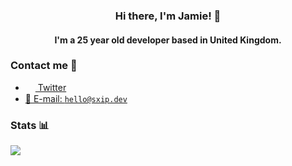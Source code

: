 <h3 align="center">Hi there, I'm Jamie! 👋</h2>
<h4 align="center">I'm a 25 year old developer based in United Kingdom.</h4>

### Contact me 💭

- <a href="https://twitter.com/itssxip"><img src="https://i.imgur.com/cfS8N9N.png" width=16 height=16 align="center" /> Twitter</a>
- <a href="mailto:hello@sxip.dev">📩 E-mail: `hello@sxip.dev`</a>

### Stats 📊

<img src="https://github-readme-stats.vercel.app/api?username=sxip&show_icons=true&count_private=true&theme=dark">
